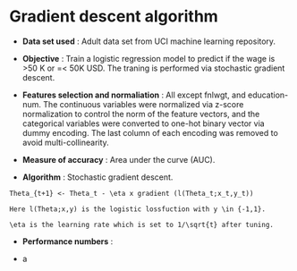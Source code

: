 # Gradient descent algorithm

* **Data set used** : Adult data set from UCI machine learning repository.

* **Objective** : Train a logistic regression model to predict if the wage is >50 K or =< 50K USD. The traning is performed via stochastic gradient descent.

* **Features selection and normaliation** : All except fnlwgt, and education-num. The continuous variables were normalized via z-score normalization to control the norm of the feature vectors, and the categorical variables were converted to one-hot binary vector via dummy encoding. The last column of each encoding was removed to avoid multi-collinearity.

* **Measure of accuracy** : Area under the curve (AUC).

* **Algorithm** : Stochastic gradient descent.

```
Theta_{t+1} <- Theta_t - \eta x gradient (l(Theta_t;x_t,y_t))

Here l(Theta;x,y) is the logistic lossfuction with y \in {-1,1}.

\eta is the learning rate which is set to 1/\sqrt{t} after tuning.

```

* **Performance numbers** :

- a


